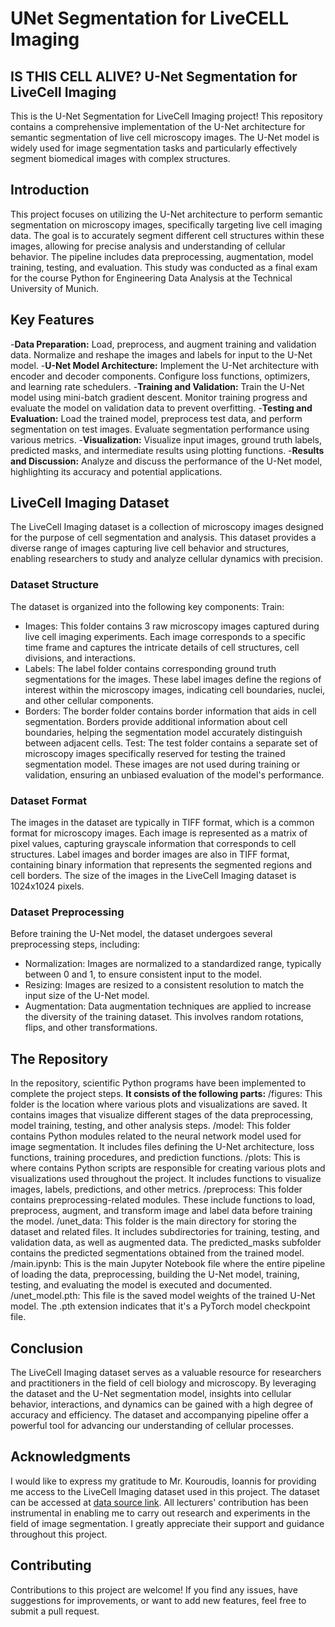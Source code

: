# UNet Segmentation for LiveCELL Imaging
## IS THIS CELL ALIVE? U-Net Segmentation for LiveCell Imaging
This is the U-Net Segmentation for LiveCell Imaging project! This repository contains a comprehensive implementation of the U-Net architecture for semantic segmentation of live cell microscopy images. The U-Net model is widely used for image segmentation tasks and particularly effectively segment biomedical images with complex structures.

## Introduction
This project focuses on utilizing the U-Net architecture to perform semantic segmentation on microscopy images, specifically targeting live cell imaging data. The goal is to accurately segment different cell structures within these images, allowing for precise analysis and understanding of cellular behavior. The pipeline includes data preprocessing, augmentation, model training, testing, and evaluation.
This study was conducted as a final exam for the course Python for Engineering Data Analysis at the Technical University of Munich.

## Key Features
-**Data Preparation:** Load, preprocess, and augment training and validation data. Normalize and reshape the images and labels for input to the U-Net model.
-**U-Net Model Architecture:** Implement the U-Net architecture with encoder and decoder components. Configure loss functions, optimizers, and learning rate schedulers.
-**Training and Validation:** Train the U-Net model using mini-batch gradient descent. Monitor training progress and evaluate the model on validation data to prevent overfitting.
-**Testing and Evaluation:** Load the trained model, preprocess test data, and perform segmentation on test images. Evaluate segmentation performance using various metrics.
-**Visualization:** Visualize input images, ground truth labels, predicted masks, and intermediate results using plotting functions.
-**Results and Discussion:** Analyze and discuss the performance of the U-Net model, highlighting its accuracy and potential applications.

## LiveCell Imaging Dataset
The LiveCell Imaging dataset is a collection of microscopy images designed for the purpose of cell segmentation and analysis. This dataset provides a diverse range of images capturing live cell behavior and structures, enabling researchers to study and analyze cellular dynamics with precision.

### Dataset Structure
The dataset is organized into the following key components:
Train: 
- Images: This folder contains 3 raw microscopy images captured during live cell imaging experiments. Each image corresponds to a specific time frame and captures the intricate details of cell structures, cell divisions, and interactions.
- Labels: The label folder contains corresponding ground truth segmentations for the images. These label images define the regions of interest within the microscopy images, indicating cell boundaries, nuclei, and other cellular components.
- Borders: The border folder contains border information that aids in cell segmentation. Borders provide additional information about cell boundaries, helping the segmentation model accurately distinguish between adjacent cells.
Test:
The test folder contains a separate set of microscopy images specifically reserved for testing the trained segmentation model. These images are not used during training or validation, ensuring an unbiased evaluation of the model's performance.

### Dataset Format
The images in the dataset are typically in TIFF format, which is a common format for microscopy images. Each image is represented as a matrix of pixel values, capturing grayscale information that corresponds to cell structures. Label images and border images are also in TIFF format, containing binary information that represents the segmented regions and cell borders. The size of the images in the LiveCell Imaging dataset is 1024x1024 pixels. 

### Dataset Preprocessing
Before training the U-Net model, the dataset undergoes several preprocessing steps, including:
- Normalization: Images are normalized to a standardized range, typically between 0 and 1, to ensure consistent input to the model.
- Resizing: Images are resized to a consistent resolution to match the input size of the U-Net model.
- Augmentation: Data augmentation techniques are applied to increase the diversity of the training dataset. This involves random rotations, flips, and other transformations.

## The Repository
In the repository, scientific Python programs have been implemented to complete the project steps.
**It consists of the following parts:**
/figures: This folder is the location where various plots and visualizations are saved. It contains images that visualize different stages of the data preprocessing, model training, testing, and other analysis steps. 
/model: This folder contains Python modules related to the neural network model used for image segmentation. It includes files defining the U-Net architecture, loss functions, training procedures, and prediction functions.
/plots: This is where contains Python scripts are responsible for creating various plots and visualizations used throughout the project. It includes functions to visualize images, labels, predictions, and other metrics.
/preprocess: This folder contains preprocessing-related modules. These include functions to load, preprocess, augment, and transform image and label data before training the model.
/unet_data: This folder is the main directory for storing the dataset and related files. It includes subdirectories for training, testing, and validation data, as well as augmented data. The predicted_masks subfolder contains the predicted segmentations obtained from the trained model.
/main.ipynb: This is the main Jupyter Notebook file where the entire pipeline of loading the data, preprocessing, building the U-Net model, training, testing, and evaluating the model is executed and documented.
/unet_model.pth: This file is the saved model weights of the trained U-Net model. The .pth extension indicates that it's a PyTorch model checkpoint file.

## Conclusion
The LiveCell Imaging dataset serves as a valuable resource for researchers and practitioners in the field of cell biology and microscopy. By leveraging the dataset and the U-Net segmentation model, insights into cellular behavior, interactions, and dynamics can be gained with a high degree of accuracy and efficiency. The dataset and accompanying pipeline offer a powerful tool for advancing our understanding of cellular processes.

## Acknowledgments
I would like to express my gratitude to Mr. Kouroudis, Ioannis for providing me access to the LiveCell Imaging dataset used in this project. The dataset can be accessed at [data source link](https://mega.nz/folder/G9hT3SRY#He6hD4SiU3g1bMFxgsbTDw). All lecturers' contribution has been instrumental in enabling me to carry out research and experiments in the field of image segmentation. I greatly appreciate their support and guidance throughout this project.

## Contributing
Contributions to this project are welcome! If you find any issues, have suggestions for improvements, or want to add new features, feel free to submit a pull request.


